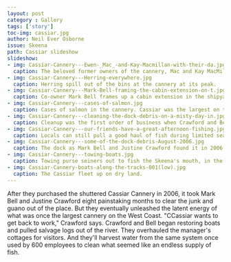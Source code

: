 ```yaml
---
layout: post
category : Gallery
tags: ['story']
toc-img: cassiar.jpg
author: Neil Ever Osborne
issue: Skeena
path: Cassiar slideshow
slideshow:
- img: Cassiar-Cannery---Ewen-_Mac_-and-Kay-Macmillan-with-their-da.jpg
  caption: The beloved former owners of the cannery, Mac and Kay MacMillan, with their daughter, Ewen.
- img: Cassiar-Cannery---Herring-everywhere.jpg
  caption: Herring spill out of the bins at the cannery at its peak.
- img: Cassiar-Cannery---Mark-Bell-framing-the-cabin-extension-on-t.jpg
  caption: Co-owner Mark Bell frames up a cabin extension in the shipyard, as part of one of Cassiar’s new businesses - boat refurbishment.
- img: Cassiar-Cannery---cases-of-salmon.jpg
  caption: Cases of salmon in the cannery. Cassiar was the largest on the West Coast by volume, at its peak
- img: Cassiar-Cannery---cleaning-the-dock-debris-on-a-misty-day-in.jpg
  caption: Cleanup was the first order of business when Crawford and Bell arrived in 2006.
- img: Cassiar-Cannery---our-friends-have-a-great-afternoon-fishing.jpg
  caption: Locals can still pull a good haul of fish during limited seasons.
- img: Cassiar-Cannery---some-of-the-dock-debris-August-2006.jpg
  caption: The dock as Mark Bell and Justine Crawford found it in 2006.
- img: Cassiar-Cannery---towing-boats.jpg
  caption: Towing purse seiners out to fish the Skeena's mouth, in the old days.
- img: Cassiar-Cannery-boats-along-the-tracks-001(low).jpg
  caption: The Cassiar fleet up on dry land.
---
```

After they purchased the shuttered Cassiar Cannery in 2006, it took Mark Bell and Justine Crawford eight painstaking months to clear the junk and guano out of the place. But they eventually unleashed the latent energy of what was once the largest cannery on the West Coast. "CCassiar wants to get back to work," Crawford says. Crawford and Bell began restoring boats and pulled salvage logs out of the river. They overhauled the manager's cottages for visitors. And they'll harvest water from the same system once used by 600 employees to clean what seemed like an endless supply of fish.   